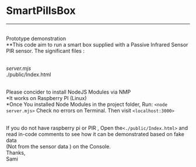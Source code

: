 # SmartPillsBox
 <hr />
 <br />Prototype demonstration <br />
 **This code aim to run a smart box supplied with a Passive Infrared Sensor PIR sensor. The significant files :

 <br />*server.mjs
 <br />*./public/Index.html 


 <br />Please concider to install NodeJS Modules via NMP
 <br />*It works on Raspberry PI (Linux)
 <br />*Once You installed Node Modules in the project folder, Run: `<node server.mjs>` Check no errors on Terminal. Then visit  `<localhost:3000>`

 <br />If you do not have raspberry pi or PIR , Open the`<./public/Index.html>`  and read in-code comments to see how it can be demonstrated based on fake data  <br />(Not from the sensor data ) on the Console.
 <br />
Thanks, <br /> Sami
